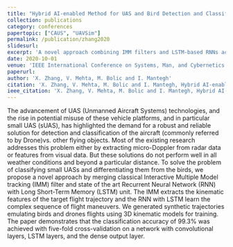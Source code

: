 ```yaml
---
title: "Hybrid AI-enabled Method for UAS and Bird Detection and Classification"
collection: publications
category: conferences
papertopic: ["CAUS", "UAVSim"]
permalink: /publication/zhang2020
slidesurl:
excerpt: 'A novel approach combining IMM filters and LSTM-based RNNs achieved 99.3% accuracy in classifying drones versus birds using synthetic trajectory data.'
date: 2020-10-01
venue: 'IEEE International Conference on Systems, Man, and Cybernetics (SMC)'
paperurl:
author: 'X. Zhang, V. Mehta, M. Bolic and I. Mantegh'
citation: 'X. Zhang, V. Mehta, M. Bolic and I. Mantegh, Hybrid AI-enabled Method for UAS and Bird Detection and Classification, IEEE International Conference on Systems, Man, and Cybernetics (SMC), 2020.'
ieee_citation: 'X. Zhang, V. Mehta, M. Bolic and I. Mantegh, Hybrid AI-enabled Method for UAS and Bird Detection and Classification, IEEE International Conference on Systems, Man, and Cybernetics (SMC), 2020.'
---
```


The advancement of UAS (Unmanned Aircraft Systems) technologies, and the rise in potential misuse of these vehicle platforms, and in particular small UAS (sUAS), has highlighted the demand for a robust and reliable solution for detection and classification of the aircraft (commonly referred to by Drone)vs. other flying objects. Most of the existing research addresses this problem either by extracting micro-Doppler from radar data or features from visual data. But these solutions do not perform well in all weather conditions and beyond a particular distance. To solve the problem of classifying small UASs and differentiating them from the birds, we propose a novel approach by merging classical Interactive Multiple Model tracking (IMM) filter and state of the art Recurrent Neural Network (RNN) with Long Short-Term Memory (LSTM) unit. The IMM extracts the kinematic features of the target flight trajectory and the RNN with LSTM learn the complex sequence of flight maneuvers. We generated synthetic trajectories emulating birds and drones flights using 3D kinematic models for training. The paper demonstrates that the classification accuracy of 99.3% was achieved with five-fold cross-validation on a network with convolutional layers, LSTM layers, and the dense output layer.
